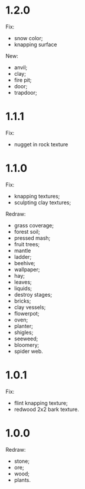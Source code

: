 # 1.2.0
Fix:
* snow color;
* knapping surface

New:
* anvil;
* clay;
* fire pit;
* door;
* trapdoor;

# 1.1.1
Fix:
* nugget in rock texture


# 1.1.0 
Fix:
* knapping textures;
* sculpting clay textures;

Redraw:
* grass coverage;
* forest soil;
* pressed mash;
* fruit trees;
* mantle
* ladder;
* beehive;
* wallpaper;
* hay;
* leaves;
* liquids;
* destroy stages;
* bricks;
* clay vessels;
* flowerpot;
* oven;
* planter;
* shigles;
* seeweed;
* bloomery;
* spider web.

# 1.0.1
Fix:
* flint knapping texture;
* redwood 2x2 bark texture.


# 1.0.0
Redraw:
* stone;
* ore;
* wood;
* plants.
